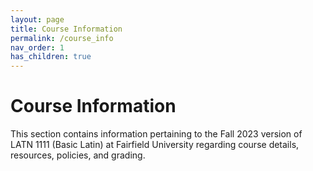 ```yaml
---
layout: page
title: Course Information
permalink: /course_info
nav_order: 1
has_children: true
---
```


# Course Information

This section contains information pertaining to the Fall 2023 version of LATN 1111 (Basic Latin) at Fairfield University regarding course details, resources, policies, and grading.